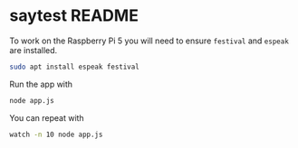 # saytest README

To work on the Raspberry Pi 5 you will need to ensure `festival` and `espeak` are installed.

```bash
sudo apt install espeak festival
```

Run the app with

```bash
node app.js
```

You can repeat with

```bash
watch -n 10 node app.js
```
